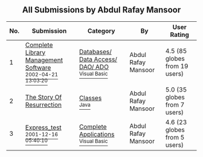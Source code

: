 ﻿<div align="center">

## All Submissions by Abdul Rafay Mansoor

</div>

No.  | Submission | Category | By   | User Rating
---- | ---------- | -------- | ---- | -----------
1 | [Complete Library Management Software<br /><sup>2002-04-21 13:03:20</sup>](https://github.com/Planet-Source-Code/abdul-rafay-mansoor-complete-library-management-software__1-33997) | [Databases/ Data Access/ DAO/ ADO<br /><sup>Visual Basic</sup>](../ByCategory/databases-data-access-dao-ado__1-6.md) | Abdul Rafay Mansoor | 4.5 (85 globes from 19 users)
2 | [The Story Of Resurrection<br />](https://github.com/Planet-Source-Code/abdul-rafay-mansoor-the-story-of-resurrection__2-4016) | [Classes<br /><sup>Java</sup>](../ByCategory/classes__2-83.md) | Abdul Rafay Mansoor | 5.0 (35 globes from 7 users)
3 | [Express\_test<br /><sup>2001-12-16 05:40:10</sup>](https://github.com/Planet-Source-Code/abdul-rafay-mansoor-express-test__1-31726) | [Complete Applications<br /><sup>Visual Basic</sup>](../ByCategory/complete-applications__1-27.md) | Abdul Rafay Mansoor | 4.6 (23 globes from 5 users)
